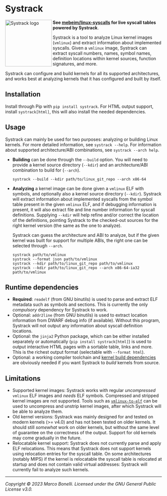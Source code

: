 Systrack
========

<img align="left" width="150" height="150" src="https://raw.githubusercontent.com/mebeim/systrack/master/assets/logo.png" alt="Systrack logo"></img>

**See [mebeim/linux-syscalls](https://github.com/mebeim/linux-syscalls) for live syscall tables powered by Systrack**.

Systrack is a tool to analyze Linux kernel images (`vmlinux`) and extract
information about implemented syscalls. Given a `vmlinux` image, Systrack can
extract syscall numbers, names, symbol names, definition locations within kernel
sources, function signatures, and more.

Systrack can configure and build kernels for all its supported architectures,
and works best at analyzing kernels that it has configured and built by itself.

Installation
------------

Install through Pip with `pip install systrack`. For HTML output support,
install `systrack[html]`, this will also install the needed dependencies.

Usage
-----

Systrack can mainly be used for two purposes: analyzing or building Linux
kernels. For more detailed information, see `systrack --help`. For information
about supported architecture/ABI combinations, see `systrack --arch help`.

- **Building** can be done through the `--build` option. You will need to
  provide a kernel source directory (`--kdir`) and an architecture/ABI
  combination to build for (`--arch`).

  ```none
  systrack --build --kdir path/to/linux_git_repo --arch x86-64
  ```

- **Analyzing** a kernel image can be done given a `vmlinux` ELF with symbols,
  and optionally also a kernel source directory (`--kdir`). Systrack will
  extract information about implemented syscalls from the symbol table present
  in the given `vmlinux` ELF, and if debugging information is present, it will
  also extract file and line number information for syscall definitions.
  Supplying `--kdir` will help refine and/or correct the location of the
  definitions, pointing Systrack to the checked-out sources for the right kernel
  version (the same as the one to analyze).

  Systrack can guess the architecture and ABI to analyze, but if the given
  kernel was built for support for multiple ABIs, the right one can be selected
  through `--arch`.

  ```none
  systrack path/to/vmlinux
  systrack --format json path/to/vmlinux
  systrack --kdir path/to/linux_git_repo path/to/vmlinux
  systrack --kdir path/to/linux_git_repo --arch x86-64-ia32 path/to/vmlinux
  ```

Runtime dependencies
--------------------

- **Required**: `readelf` (from GNU binutils) is used to parse and extract ELF
  metadata such as symbols and sections. This is currently the only *compulsory*
  dependency for Systrack to work.
- Optional: `addr2line` (from GNU binutils) is used to extract location
  information from DWARF debug info (if available). Without this program,
  Systrack will not output any information about syscall definition locations.
- Optional: the `jinja2` Python package, which can be either installed
  separately or automatically (`pip install systrack[html]`) is used to output
  interactive HTML pages with a sortable table, links and more. This is the
  richest output format (selectable with `--format html`).
- Optional: a working compiler toolchain and
  [kernel build dependencies](https://www.kernel.org/doc/html/latest/process/changes.html)
  are obviously needed if you want Systrack to *build* kernels from source.

Limitations
-----------

- Supported kernel images: Systrack works with regular *uncompressed* `vmlinux`
  ELF images and *needs* ELF symbols. Compressed and stripped kernel images are
  not supported. Tools such as
  [`vmlinux-to-elf`](https://github.com/marin-m/vmlinux-to-elf) can be used to
  uncompress and unstrip kernel images, after which Systrack will be able to
  analyze them.
- Old kernel versions: Systrack was mainly designed for and tested on modern
  kernels (>= v4.0) and has not been tested on older kernels. It should still
  *somewhat* work on older kernels, but without the same level of guarantee on
  the correctness of the output. Support for old kernels may come gradually in
  the future.
- Relocatable kernel support: Systrack does not currently parse and apply ELF
  relocations. This means that Systrack does not support kernels using
  relocation entries for the syscall table. On some architectures (notably MIPS)
  if the kernel is relocatable the syscall table is relocated at startup and
  does not contain valid virtual addresses: Systrack will currently fail to
  analyze such kernels.

---

*Copyright &copy; 2023 Marco Bonelli. Licensed under the GNU General Public License v3.0.*
